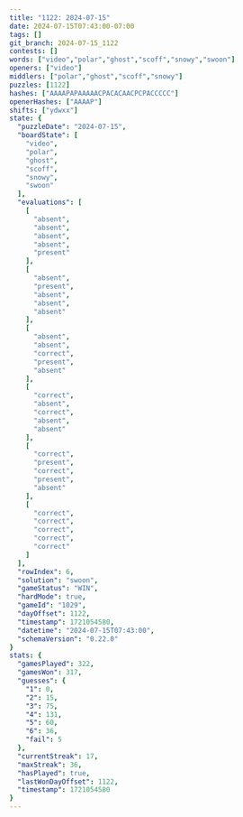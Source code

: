 ```yaml
---
title: "1122: 2024-07-15"
date: 2024-07-15T07:43:00-07:00
tags: []
git_branch: 2024-07-15_1122
contests: []
words: ["video","polar","ghost","scoff","snowy","swoon"]
openers: ["video"]
middlers: ["polar","ghost","scoff","snowy"]
puzzles: [1122]
hashes: ["AAAAPAPAAAAACPACACAACPCPACCCCC"]
openerHashes: ["AAAAP"]
shifts: ["ydwxx"]
state: {
  "puzzleDate": "2024-07-15",
  "boardState": [
    "video",
    "polar",
    "ghost",
    "scoff",
    "snowy",
    "swoon"
  ],
  "evaluations": [
    [
      "absent",
      "absent",
      "absent",
      "absent",
      "present"
    ],
    [
      "absent",
      "present",
      "absent",
      "absent",
      "absent"
    ],
    [
      "absent",
      "absent",
      "correct",
      "present",
      "absent"
    ],
    [
      "correct",
      "absent",
      "correct",
      "absent",
      "absent"
    ],
    [
      "correct",
      "present",
      "correct",
      "present",
      "absent"
    ],
    [
      "correct",
      "correct",
      "correct",
      "correct",
      "correct"
    ]
  ],
  "rowIndex": 6,
  "solution": "swoon",
  "gameStatus": "WIN",
  "hardMode": true,
  "gameId": "1029",
  "dayOffset": 1122,
  "timestamp": 1721054580,
  "datetime": "2024-07-15T07:43:00",
  "schemaVersion": "0.22.0"
}
stats: {
  "gamesPlayed": 322,
  "gamesWon": 317,
  "guesses": {
    "1": 0,
    "2": 15,
    "3": 75,
    "4": 131,
    "5": 60,
    "6": 36,
    "fail": 5
  },
  "currentStreak": 17,
  "maxStreak": 36,
  "hasPlayed": true,
  "lastWonDayOffset": 1122,
  "timestamp": 1721054580
}
---
```

<!-- more -->
